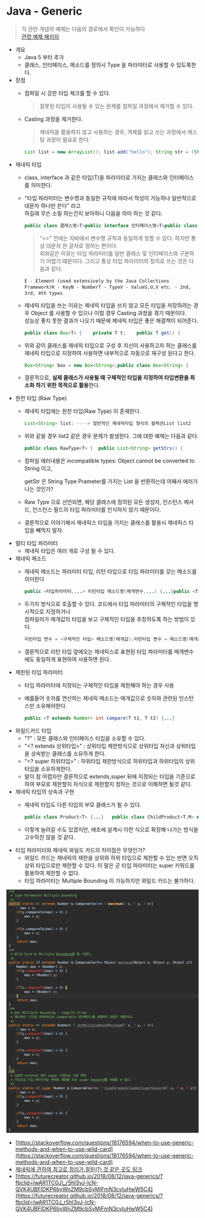 # Java - Generic



> 각 관련 개념의 예제는 다음의 경로에서 확인이 가능하다  
> [관련 예제 패키지](https://github.com/GodChiken/JavaTheory/tree/master/src/main/java/com/kbh/desk/theory/basic/generic)

* 개요    
  * Java 5 부터 추가  
  * 클래스, 인터페이스, 메소드를 정의시 Type 을 파라미터로 사용할 수 있도록한다.  
* 장점
  * 컴파일 시 강한 타입 체크를 할 수 있다.  

    > 잘못된 타입이 사용될 수 있는 문제를 컴파일 과정에서 제거할 수 있다.

  * Casting 과정을 제거한다.

    > 제네릭을 활용하지 않고 사용하는 경우, 객체를 읽고 쓰는 과정에서 캐스팅 과정이 필요로 한다.\`

    ```java
    List list = new ArrayList(); list.add("hello"); String str = (String) List.get(0);List list = new ArrayList;list.add("hello"); String str = list.get(0);
    ```
* 제네릭 타입
  * class, interface 과 같은 타입\(T\)을 파라미터로 가지는 클래스와 인터페이스를 의미한다.
  * "타입 파라미터는 변수명과 동일한 규칙에 따라서 작성이 가능하나 일반적으로 대문자 하나만 쓴다" 라고  
    하길래 무슨 소릴 하는건지 보아하니 다음을 의미 하는 것 같다.

    ```java
    public class 클래스명<T>public interface 인터페이스명<T>public class 클래스명<AnyThingVariableNaming>           ----> 변수명 쓰듯 쓰는게 가능public interface 인터페이스명<AnyThingVariableNaming>    ----> 마찬가지
    ```

    > "&lt;&gt;" 안에는 자바에서 변수명 규칙과 동일하게 정할 수 있다. 하지만 통상 대문자 한 글자로 정하는 편이다.  
    > 위와같은 이유는 타입 파라미터를 일반 클래스 및 인터페이스와 구분하기 어렵기 떄문이다. 그리고 통상 타입 파라미터의 정의로 쓰는 것은 다음과 같다.

    ```text
    E - Element (used extensively by the Java Collections Framework)K - KeyN - NumberT - TypeV - ValueS,U,V etc. - 2nd, 3rd, 4th types
    ```

  * 제네릭 타입을 쓰는 이유는 제네릭 타입을 쓰지 않고 모든 타입을 저장하려는 경우 Object 를 사용할 수 있으나 이럴 경우 Casting 과정을 겪기 때문이다.  
    성능상 좋지 못한 결과가 나오기 때문에 제네릭 타입은 좋은 해결책이 되어준다.

    ```java
    public class Box<T> {    private T t;    public T get() {        return t;    }    public void set(T t) {        this.t = t;    }}
    ```

  * 위와 같이 클래스를 제네릭 타입으로 구성 후 자신이 사용하고자 하는 클래스를 제네릭 타입으로 지정하여 사용하면 내부적으로 자동으로 재구성 된다고 한다.

    ```java
    Box<String> box = new Box<String>;public class Box<String> {    private String t;    public String get() {        return t;    }    public void set(String t) {        this.t = t;    }}
    ```

  * 결론적으로, **실제 클래스가 사용될 때 구체적인 타입을 지정하여 타입변환을 최소화 하기 위한 목적으로 활용**한다.
* 원천 타입 \(Raw Type\)
  * 제네릭 타입에는 원천 타입\(Raw Type\) 이 존재한다.

    ```java
    List<String> list; ----> 일반적인 제네릭타입 형식의 컬렉션List list2          ----> Raw Type
    ```

  * 위와 같을 경우 list2 같은 경우 문제가 발생한다. 그에 대한 예제는 다음과 같다.

    ```java
    public class RawType<T> {  public List<String> getStrs() {      return Arrays.asList("str");  }  public static void main(String[] args) {      RawType t = new RawType();          ---->> Raw Type      for (String str : t.getStrs()) {    ---->> compile error          System.out.println(str);      }  }}
    ```

  * 컴파일 에러내용은 incompatible types: Object cannot be converted to String 이고,   

    getStr 은 String Type Prameter를 가지는 List 을 반환하는데 어째서 에러가 나는 것인가?

  * Raw Type 으로 선언되면, 해당 클래스에 정의된 모든 생성자, 인스턴스 메서드, 인스턴스 필드의 타입 파라미터를 인식하지 않기 때문이다.
  * 결론적으로 이야기해서 제네릭스 타입을 가지는 클래스를 활용시 제네릭스 타입을 빼먹지 말자.
* 멀티 타입 파라미터
  * 제네릭 타입은 여러 개로 구성 될 수 있다.
* 제네릭 메소드
  * 제네릭 메소드는 파라미터 타입, 리턴 타입으로 타입 파라미터를 갖는 메소드를 의미한다

    ```java
    public <타입파라미터,...> 리턴타입 메소드명(매개변수,...) {...}public <T> Box<T> boxing(T t) {...}
    ```

  * 두가지 방식으로 호출할 수 있다. 코드에서 타입 파라미터의 구체적인 타입을 명시적으로 지정하거나  
    컴파일러가 매개값의 타입을 보고 구체적인 타입을 추정하도록 하는 방법이 있다.

    ```java
    리턴타입 변수 = <구체적인 타입> 메소드명(매개값);리턴타입 변수 = 메소드명(매개값);Box<Integer> box = <Integer>boxing(100);Box<Integer> box = boxing(100);
    ```

  * 결론적으로 리턴 타입 앞에오는 제네릭스로 표현된 타입 파라미터를 매개변수에도 동일하게 표현하여 사용하면 된다.
* 제한된 타입 파라미터
  * 타입 파라미터에 지정되는 구체적인 타입을 제한해야 하는 경우 사용
  * 예를들어 숫자를 연산하는 제네릭 메소드는 매개값으로 숫자와 관련된 인스턴스만 소유해야한다.   

    ```java
    public <T extends Number> int compare(T t1, T t2) {...}
    ```
* 와일드카드 타입
  * "?" : 모든 클래스와 인터페이스 타입을 소유할 수 있다.  
  * "&lt;? extends 상위타입&gt;" : 상위타입 제한방식으로 상위타입 자신과 상위타입을 상속받는 클래스를 소유하게 한다.  
  * "&lt;? super 하위타입&gt;" : 하위타입 제한방식으로 하위타입과 하위타입의 상위타입을 소유하게한다.
  * 말이 참 어렵자만 결론적으로 extends,super 뒤에 지정되는 타입을 기준으로 하여 부모로 제한할지 자식으로 제한할지 정하는 것으로 이해하면 될것 같다. 
* 제네릭 타입의 상속과 구현
  * 제네릭 타입도 다른 타입의 부모 클래스가 될 수 있다.

    ```java
    public class Product<T> {...}   public class ChildProduct<T,M> extends Project<T> {...}public class EtcProduct<T,M,C> extends ChildProduct<T,M> {...}
    ```

  * 이렇게 늘려갈 수도 있겠지만, 애초에 설계시 이런 식으로 확장해 나가는 방식을 고수하진 않을 것 같다.
* 타입 파라미터와 제네릭 와일드 카드의 차이점은 무엇인가?
  * 와일드 카드는 제네릭의 제한을 상위와 하위 타입으로 제한할 수 있는 반면 오직 상위 타입으로만 제한할 수 있다. 이 말은 곧 타입 파라미터는 super 키워드를 활용하여 제한할 수 없다.
  * 타입 파라미터는 Multiple Bounding 이 가능하지만 와일드 카드는 불가하다.   

![](../../.gitbook/assets/typeparameterandmultiplebound.png)

* [https://stackoverflow.com/questions/18176594/when-to-use-generic-methods-and-when-to-use-wild-card](https://stackoverflow.com/questions/18176594/when-to-use-generic-methods-and-when-to-use-wild-card)
* [제네릭에 관하여 최고로 정리가 잘된\(?\) 것 같은 곳도 링크](https://www.tutorialspoint.com/java_generics/java_generics_multiple_bounds.htm)
* [https://futurecreator.github.io/2018/08/12/java-generics/?fbclid=IwAR1TC0J\_r5hI3vJ-lcN-QVK4UBFIDKP6byWnZM9cbSyMjFmN3cvIuHwW5C4](https://futurecreator.github.io/2018/08/12/java-generics/?fbclid=IwAR1TC0J_r5hI3vJ-lcN-QVK4UBFIDKP6byWnZM9cbSyMjFmN3cvIuHwW5C4)

